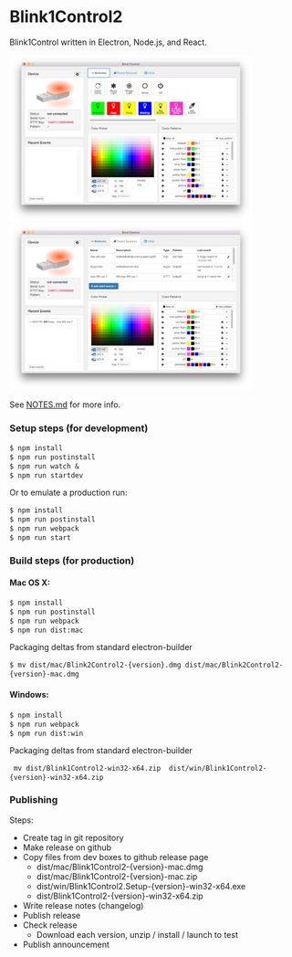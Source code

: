 # Blink1Control2

Blink1Control written in Electron, Node.js, and React.

<img src="./docs/blink1control2-screenshot1.png" width="425">
<img src="./docs/blink1control2-screenshot2.png" width="425">

See [NOTES.md](NOTES.md) for more info.

### Setup steps (for development)

```
$ npm install
$ npm run postinstall
$ npm run watch &
$ npm run startdev
```
Or to emulate a production run:
```
$ npm install
$ npm run postinstall
$ npm run webpack
$ npm run start
```

### Build steps (for production)

#### Mac OS X:

```
$ npm install
$ npm run postinstall
$ npm run webpack
$ npm run dist:mac
```

Packaging deltas from standard electron-builder
```
$ mv dist/mac/Blink2Control2-{version}.dmg dist/mac/Blink2Control2-{version}-mac.dmg

```
#### Windows:

```
$ npm install
$ npm run webpack
$ npm run dist:win
```

Packaging deltas from standard electron-builder
```
 mv dist/Blink1Control2-win32-x64.zip  dist/win/Blink1Control2-{version}-win32-x64.zip
```

### Publishing

Steps:
- Create tag in git repository
- Make release on github
- Copy files from dev boxes to github release page
    - dist/mac/Blink1Control2-{version}-mac.dmg
    - dist/mac/Blink1Control2-{version}-mac.zip
    - dist/win/Blink1Control2.Setup-{version}-win32-x64.exe
    - dist/Blink1Control2-{version}-win32-x64.zip
- Write release notes (changelog)
- Publish release
- Check release
    - Download each version, unzip / install / launch to test
- Publish announcement
